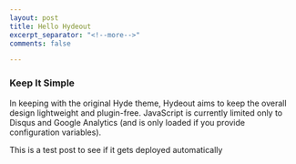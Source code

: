 ```yaml
---
layout: post
title: Hello Hydeout
excerpt_separator: "<!--more-->"
comments: false

---
```


### Keep It Simple

In keeping with the original Hyde theme, Hydeout aims to keep the overall
design lightweight and plugin-free. JavaScript is currently limited only
to Disqus and Google Analytics (and is only loaded if you provide configuration
variables).

This is a test post to see if it gets deployed automatically
